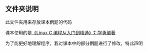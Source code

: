 ## 文件夹说明

此文件夹用来存放课本例题的代码

课本使用的是[《Linux C 编程从入门到精通》刘学勇编著](../Data/PDF/《Linux_C编程从入门到精通》刘学勇编著.pdf)

为了能更好地理解程序，我对课本中的部分例题进行了修改，特此声明
